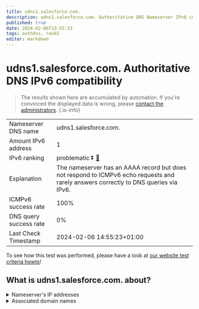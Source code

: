 ```yaml
---
title: udns1.salesforce.com.
description: udns1.salesforce.com. Authoritative DNS Nameserver IPv6 compatibility
published: true
date: 2024-02-06T13:55:23
tags: authdns, rank5
editor: markdown
---
```


# udns1.salesforce.com. Authoritative DNS IPv6 compatibility

> The results shown here are accumulated by automation. If you're convinced the displayed data is wrong, please [contact the administrators](/howto/chat). 
{.is-info}




|   |   |
| - | - |
| Nameserver DNS name | udns1.salesforce.com.
| Amount IPv6 address | 1
| IPv6 ranking | problematic :arrow_double_down: [🔗](/howto/ranking) |
| Explanation | The nameserver has an AAAA record but does not respond to ICMPv6 echo requests and rarely answers correctly to DNS queries via IPv6. |
| ICMPv6 success rate | 100%|
| DNS query success rate | 0% |
| Last Check Timestamp | 2024-02-06 14:55:23+01:00 |

To see how this test was performed, please have a look at [our website test criteria howto](/howto/testcriteria/authdns)!


## What is udns1.salesforce.com. about?




<details>
<summary>Nameserver's IP addresses</summary>

2001:502:2eda::8

</details>



<details>
<summary>Associated domain names</summary>

www.salesforce.com

</details>
